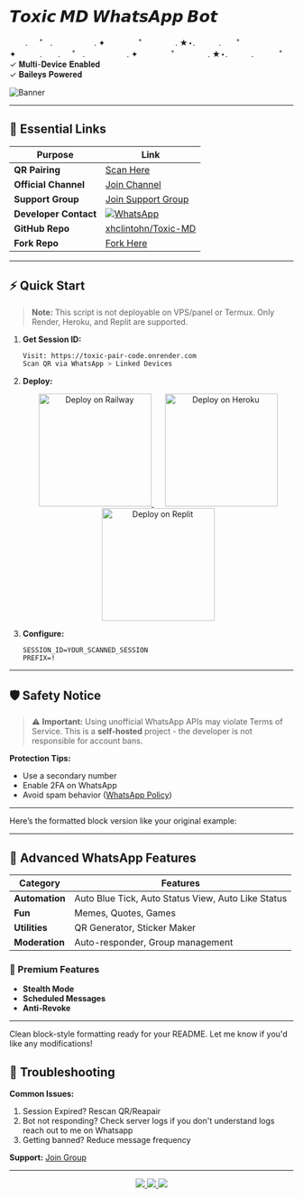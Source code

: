 #  𝙏𝙤𝙭𝙞𝙘 𝙈𝘿 𝙒𝙝𝙖𝙩𝙨𝘼𝙥𝙥 𝘽𝙤𝙩

　　. 　 ˚　.　　　　　 . ✦　　　 　˚　　　　 . ★⋆.　　　.　　˚　　　　✦　　　.　　. 　 ˚　.　　　　　 . ✦　　　 　˚　　　　 . ★⋆.　　　.   　　˚　
✓ 𝐌𝐮𝐥𝐭𝐢-𝐃𝐞𝐯𝐢𝐜𝐞 𝐄𝐧𝐚𝐛𝐥𝐞𝐝  
✓ 𝐁𝐚𝐢𝐥𝐞𝐲𝐬 𝐏𝐨𝐰𝐞𝐫𝐞𝐝 

![Banner](https://i.ibb.co/QvzCRjHQ/1c5d0e2ade058b6b.jpg)

---

## 🔗 Essential Links
| Purpose | Link |
|---------|------|
| **QR Pairing** | [Scan Here](https://toxic-pair-code.onrender.com) |
| **Official Channel** | [Join Channel](https://whatsapp.com/channel/0029VagJlnG6xCSU2tS1Vz19) |
| **Support Group** | [Join Support Group](https://chat.whatsapp.com/GoXKLVJgTAAC3556FXkfFI) |
| **Developer Contact** | [![WhatsApp](https://img.shields.io/badge/WhatsApp-Contact-brightgreen?logo=whatsapp)](https://api.whatsapp.com/send?phone=254735342808) |
| **GitHub Repo** | [xhclintohn/Toxic-MD](https://github.com/xhclintohn/Toxic-MD) |
| **Fork Repo** | [Fork Here](https://github.com/xhclintohn/Toxic-MD/fork) |

---

## ⚡ Quick Start

> **Note:** This script is not deployable on VPS/panel or Termux. Only Render, Heroku, and Replit are supported.

1. **Get Session ID:**
    ```bash
    Visit: https://toxic-pair-code.onrender.com
    Scan QR via WhatsApp > Linked Devices
    ```

2. **Deploy:**
    <p align="center">
        <a href="https://railway.app/new/template?template=https%3A%2F%2Fgithub.com%2Fxhclintohn%2FToxic-MD" style="margin: 10px;">
            <img src="https://railway.app/button.svg" alt="Deploy on Railway" width="200">
        </a>
        <a href="https://dashboard.heroku.com/new?template=https://github.com/xhclintohn/Toxic-MD" style="margin: 10px;">
            <img src="https://img.shields.io/badge/Deploy-Heroku-purple?logo=heroku" alt="Deploy on Heroku" width="200">
        </a>
        <a href="https://replit.com/github/xhclintohn/Toxic-MD" style="margin: 10px;">
            <img src="https://img.shields.io/badge/Deploy-Replit-blue?logo=replit" alt="Deploy on Replit" width="200">
        </a>
    </p>

3. **Configure:**
    ```env
    SESSION_ID=YOUR_SCANNED_SESSION
    PREFIX=!
    ```

---

## 🛡️ Safety Notice
> ⚠️ **Important:** Using unofficial WhatsApp APIs may violate Terms of Service. This is a **self-hosted** project - the developer is not responsible for account bans.

**Protection Tips:**
- Use a secondary number
- Enable 2FA on WhatsApp
- Avoid spam behavior ([WhatsApp Policy](https://www.whatsapp.com/legal))

---

Here’s the formatted block version like your original example:

---

## 🚀 Advanced WhatsApp Features  

| Category       | Features                  |  
|----------------|---------------------------|  
| **Automation** | Auto Blue Tick, Auto Status View, Auto Like Status |  
| **Fun**       | Memes, Quotes, Games      |  
| **Utilities** | QR Generator, Sticker Maker |  
| **Moderation**| Auto-responder, Group management |  

### 💎 Premium Features  
- **Stealth Mode**  
- **Scheduled Messages**  
- **Anti-Revoke**  

---

Clean block-style formatting ready for your README. Let me know if you'd like any modifications!


## 📌 Troubleshooting
**Common Issues:**
1. Session Expired? Rescan QR/Reapair
2. Bot not responding? Check server logs if you don't understand logs reach out to me on Whatsapp 
3. Getting banned? Reduce message frequency

**Support:** [Join Group](https://chat.whatsapp.com/GoXKLVJgTAAC3556FXkfFI)

---

<p align="center">
  <a href="https://github.com/xhclintohn/Toxic-MD/fork">
    <img src="https://img.shields.io/badge/Fork-This_Repo-black?logo=github">
  </a>
  <a href="https://github.com/xhclintohn/Toxic-MD/stargazers">
    <img src="https://img.shields.io/github/stars/xhclintohn/Toxic-MD?color=yellow&logo=github">
  </a>
  <a href="https://api.whatsapp.com/send?phone=254735342808">
    <img src="https://img.shields.io/badge/Contact-Developer-brightgreen?logo=whatsapp">
  </a>
</p>